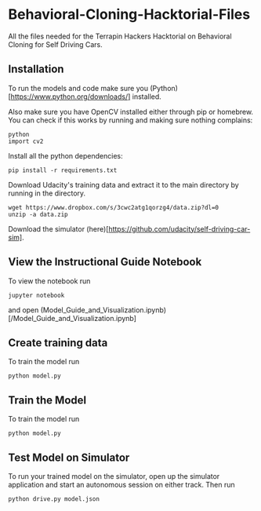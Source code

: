 # Behavioral-Cloning-Hacktorial-Files
All the files needed for the Terrapin Hackers Hacktorial on Behavioral Cloning for Self Driving Cars.

## Installation
To run the models and code make sure you (Python)[https://www.python.org/downloads/] installed. 

Also make sure you have OpenCV installed either through pip or homebrew. You can check if this works by running and making sure nothing complains:
```
python
import cv2
```
Install all the python dependencies:
```
pip install -r requirements.txt
```
Download Udacity's training data and extract it to the main directory by running in the directory.
```
wget https://www.dropbox.com/s/3cwc2atg1qorzg4/data.zip?dl=0
unzip -a data.zip
```

Download the simulator (here)[https://github.com/udacity/self-driving-car-sim].

## View the Instructional Guide Notebook
To view the notebook run
```
jupyter notebook
```
and open (Model_Guide_and_Visualization.ipynb)[/Model_Guide_and_Visualization.ipynb]

## Create training data
To train the model run
```
python model.py
```

## Train the Model
To train the model run
```
python model.py
```

## Test Model on Simulator
To run your trained model on the simulator, open up the simulator application and start an autonomous session on either track. Then run
```
python drive.py model.json
```
